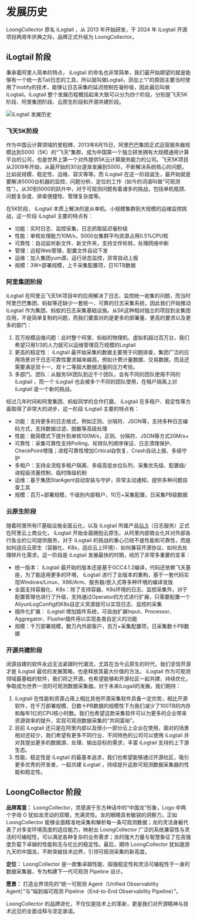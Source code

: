 # 发展历史

LoongCollector 原名 iLogtail ，从 2013 年开始研发，于 2024 年 iLogtail 开源项目两周年庆典之际，品牌正式升级为 LoongCollector。

## iLogtail 阶段

秉承着阿里人简单的特点， iLogtail 的命名也非常简单，我们最开始期望的就是能够有一个统一去Tail日志的工具，所以就叫做Logtail，添加上“i”的原因主要当时使用了inotify的技术，能够让日志采集的延迟控制在毫秒级，因此最后叫做 iLogtail。iLogtail 整个发展历程概括起来大致可以分为四个阶段，分别是飞天5K阶段、阿里集团阶段、云原生阶段和开源共建阶段。

![iLogtail 发展历史](<https://ilogtail-community-edition.oss-cn-shanghai.aliyuncs.com/images/readme/ilogtail-history.png>)

### 飞天5K阶段 <a href="#4ever-bi-127" id="4ever-bi-127"></a>

作为中国云计算领域的里程碑，2013年8月15日，阿里巴巴集团正式运营服务器规模达到5000（5K）的“飞天”集群，成为中国第一个独立研发拥有大规模通用计算平台的公司，也是世界上第一个对外提供5K云计算服务能力的公司。飞天5K项目从2009年开始，从最开始的30台逐渐发展到5000，不断解决系统核心的问题，比如说规模、稳定性、运维、容灾等等。而 iLogtail 在这一阶段诞生，最开始就是要解决5000台机器的监控、问题分析、定位的工作（如今的词语叫做“可观测性”）。从30到5000的跃升中，对于可观测问题有着诸多的挑战，包括单机瓶颈、问题复杂度、排查便捷性、管理复杂度等。

在5K阶段， iLogtail 本质上解决的是从单机、小规模集群到大规模的运维监控挑战，这一阶段 iLogtail 主要的特点有：

* 功能：实时日志、监控采集，日志抓取延迟毫秒级
* 性能：单核处理能力10M/s，5000台集群平均资源占用0.5%CPU核
* 可靠性：自动监听新文件、新文件夹，支持文件轮转，处理网络中断
* 管理：远程Web管理，配置文件自动下发
* 运维：加入集团yum源，运行状态监控，异常自动上报
* 规模：3W+部署规模，上千采集配置项，日10TB数据

### 阿里集团阶段 <a href="#4ever-bi-265" id="4ever-bi-265"></a>

iLogtail 在阿里云飞天5K项目中的应用解决了日志、监控统一收集的问题，而当时阿里巴巴集团、蚂蚁等还缺少一套统一、可靠的日志采集系统，因此我们开始推动 iLogtail 作为集团、蚂蚁的日志采集基础设施。从5K这种相对独立的项目到全集团应用，不是简单复制的问题，而我们要面对的是更多的部署量、更高的要求以及更多的部门：

1. 百万规模运维问题：此时整个阿里、蚂蚁的物理机、虚拟机超过百万台，我们希望只用1/3的人力就可以运维管理百万规模的Logtail
2. 更高的稳定性： iLogtail 最开始采集的数据主要用于问题排查，集团广泛的应用场景对于日志可靠性要求越来越高，例如计费计量数据、交易数据，而且还需要满足双十一、双十二等超大数据流量的压力考验。
3. 多部门、团队：从服务5K团队到近千个团队，会有不同的团队使用不同的 iLogtail ，而一个 iLogtail 也会被多个不同的团队使用，在租户隔离上对 iLogtail 是一个新的挑战。

经过几年时间和阿里集团、蚂蚁同学的合作打磨， iLogtail 在多租户、稳定性等方面取得了非常大的进步，这一阶段 iLogtail 主要的特点有：

* 功能：支持更多的日志格式，例如正则、分隔符、JSON等，支持多种日志编码方式，支持数据过滤、脱敏等高级处理
* 性能：极简模式下提升到单核100M/s，正则、分隔符、JSON等方式20M/s+
* 可靠性：采集可靠性支持Polling、轮转队列顺序保证、日志清理保护、CheckPoint增强；进程可靠性增加Critical自恢复、Crash自动上报、多级守护
* 多租户：支持全流程多租户隔离、多级高低水位队列、采集优先级、配置级/进程级流量控制、临时降级机制
* 运维：基于集团StarAgent自动安装与守护，异常主动通知，提供多种问题自查工具
* 规模：百万+部署规模，千级别内部租户，10万+采集配置，日采集PB级数据

### 云原生阶段 <a href="#4ever-bi-329" id="4ever-bi-329"></a>

随着阿里所有IT基础设施全面云化，以及 iLogtail 所属产品[SLS](https://www.aliyun.com/product/sls)（日志服务）正式在阿里云上商业化， iLogtail 开始全面拥抱云原生。从阿里内部商业化并对外部各行各业的公司提供服务，对于 iLogtail 的挑战的重心已经不是性能和可靠性，而是如何适应云原生（容器化、K8s，适应云上环境）、如何兼容开源协议、如何去处理碎片化需求。这一阶段是 iLogtail 发展最快的时期，经历了非常多重要的变革：

* 统一版本： iLogtail 最开始的版本还是基于GCC4.1.2编译，代码还依赖飞天基座，为了能适用更多的环境， iLogtail 进行了全版本的重构，基于一套代码实现Windows/Linux、X86/Arm、服务器/嵌入式等多种环境的编译发版
* 全面支持容器化、K8s：除了支持容器、K8s环境的日志、监控采集外，对于配置管理也进行了升级，支持通过Operator的方式进行扩展，只需要配置一个AliyunLogConfig的K8s自定义资源就可以实现日志、监控的采集
* 插件化扩展： iLogtail 增加插件系统，可自由扩展Input、Processor、Aggregator、Flusher插件用以实现各类自定义的功能
* 规模：千万部署规模，数万内外部客户，百万+采集配置项，日采集数十PB数据

### 开源共建阶段

闭源自建的软件永远无法紧跟时代潮流，尤其在当今云原生的时代，我们坚信开源才是 iLogtail 最优的发展策略，也是释放其最大价值的方法。 iLogtail 作为可观测领域最基础的软件，我们将之开源，也希望能够和开源社区一起共建，持续优化，争取成为世界一流的可观测数据采集器。对于未来iLogail的发展，我们期待：

1. iLogtail 在性能和资源占用上相比其他开源采集软件具备一定优势，相比开源软件，在千万部署规模、日数十PB数据的规模性下为我们减少了100TB的内存和每年1亿的CPU核小时数。我们也希望这款采集软件可以为更多的企业带来资源效率的提升，实现可观测数据采集的“共同富裕”。
2. 目前 iLogtail 还只是在阿里内部以及很小一部分云上企业在使用，面对的场景相对还较少，我们希望有更多不同行业、不同特色的公司可以使用 iLogtail 并对其提出更多的数据源、处理、输出目标的需求，丰富 iLogtail 支持的上下游生态。
3. 性能、稳定性是 iLogtail 的最基本追求，我们也希望能够通过开源社区，吸引更多优秀的开发者，一起共建 iLogtail ，持续提升这款可观测数据采集器的性能和稳定性。

## LoongCollector 阶段

**品牌寓意：** LoongCollector，灵感源于东方神话中的“中国龙”形象，Logo 中两个字母 O 犹如龙灵动的双眼，充满灵性。龙的眼睛具有敏锐的洞察力，正如 LoongCollector 能够全面精准地采集和解析每一条可观测数据；龙的灵活身躯代表了对多变环境高度的适应能力，映射出 LoongCollector 广泛的系统兼容性与灵活的可编程性，可以满足各种复杂的业务需求；龙的强大力量与智慧象征了在高强度负载下卓越的性能和无与伦比的稳定性。最后，期待 LoongCollector 犹如遨游九天的中国龙，不断突破技术边界，引领可观测采集的新高度。

**定位：** LoongCollector 是一款集卓越性能、超强稳定性和灵活可编程性于一身的数据采集器，专为构建下一代可观测 Pipeline 设计。

**愿景：** 打造业界领先的“统一可观测 Agent（Unified Observability Agent）”与“端到端可观测 Pipeline（End-to-End Observability Pipeline）”。

LoongCollector 的品牌进化，不仅仅是技术上的革新，更是我们对开源精神与技术远见的全面诠释与坚定承诺。
